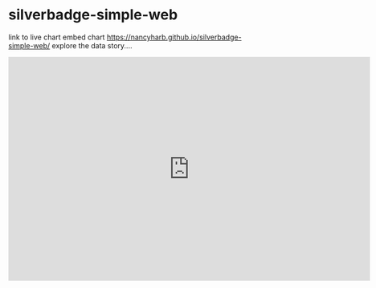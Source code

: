# silverbadge-simple-web
link to live chart embed chart    https://nancyharb.github.io/silverbadge-simple-web/
explore the data story....
<iframe width="719.5" height="444.8908333333333" seamless frameborder="0" scrolling="no" src="https://docs.google.com/spreadsheets/d/e/2PACX-1vRYIaGMtMJQMxC07zI0SIRcM2CaRZktuhDUsc4vHto3Y-d1TG-WrlYPNUa3EC2-xszTzN9AODyDpG2h/pubchart?oid=575315327&amp;format=interactive"></iframe>
